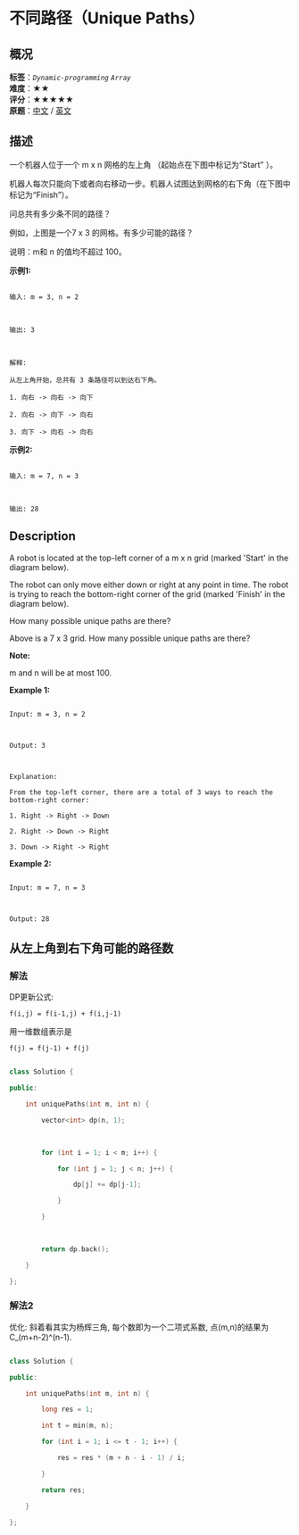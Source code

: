 # 不同路径（Unique Paths）
## 概况
**标签**：*`Dynamic-programming`*  *`Array`*<br>
**难度**：★★<br>
**评分**：★★★★★<br>
**原题**：[中文](https://leetcode-cn.com/problems/unique-paths) / [英文](https://leetcode.com/problems/unique-paths)
## 描述

一个机器人位于一个 m x n 网格的左上角 （起始点在下图中标记为&ldquo;Start&rdquo; ）。



机器人每次只能向下或者向右移动一步。机器人试图达到网格的右下角（在下图中标记为&ldquo;Finish&rdquo;）。



问总共有多少条不同的路径？







例如，上图是一个7 x 3 的网格。有多少可能的路径？



说明：m和 n 的值均不超过 100。



**示例1:**

```

输入: m = 3, n = 2



输出: 3



解释:

从左上角开始，总共有 3 条路径可以到达右下角。

1. 向右 -> 向右 -> 向下

2. 向右 -> 向下 -> 向右

3. 向下 -> 向右 -> 向右

```





**示例2:**

```

输入: m = 7, n = 3



输出: 28

```



## Description

A robot is located at the top-left corner of a m x n grid (marked &#39;Start&#39; in the diagram below).



The robot can only move either down or right at any point in time. The robot is trying to reach the bottom-right corner of the grid (marked &#39;Finish&#39; in the diagram below).



How many possible unique paths are there?





Above is a 7 x 3 grid. How many possible unique paths are there?



**Note:**

 m and n will be at most 100.



**Example 1:**

```

Input: m = 3, n = 2



Output: 3



Explanation:

From the top-left corner, there are a total of 3 ways to reach the bottom-right corner:

1. Right -> Right -> Down

2. Right -> Down -> Right

3. Down -> Right -> Right

```





**Example 2:**

```

Input: m = 7, n = 3



Output: 28

```





## 从左上角到右下角可能的路径数

### 解法

DP更新公式:

    

    f(i,j) = f(i-1,j) + f(i,j-1)



用一维数组表示是 

    

    f(j) = f(j-1) + f(j)

    

```c++

class Solution {

public:

    int uniquePaths(int m, int n) {

        vector<int> dp(n, 1);

        

        for (int i = 1; i < m; i++) {

            for (int j = 1; j < n; j++) {

                dp[j] += dp[j-1];

            }

        }

        

        return dp.back();

    }

};

```





### 解法2

优化: 斜着看其实为杨辉三角, 每个数即为一个二项式系数, 点(m,n)的结果为C_(m+n-2)^(n-1).

```c++

class Solution {

public:

    int uniquePaths(int m, int n) {

        long res = 1;

        int t = min(m, n);

        for (int i = 1; i <= t - 1; i++) {

            res = res * (m + n - i - 1) / i;

        }

        return res;

    }

};

```